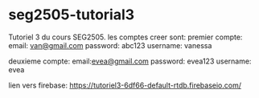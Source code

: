 # seg2505-tutorial3
Tutoriel 3 du cours SEG2505.
les comptes creer sont:
premier compte:
email: van@gmail.com
password: abc123
username: vanessa

deuxieme compte:
email:evea@gmail.com
password: evea123
username: evea

lien vers firebase: https://tutoriel3-6df66-default-rtdb.firebaseio.com/
